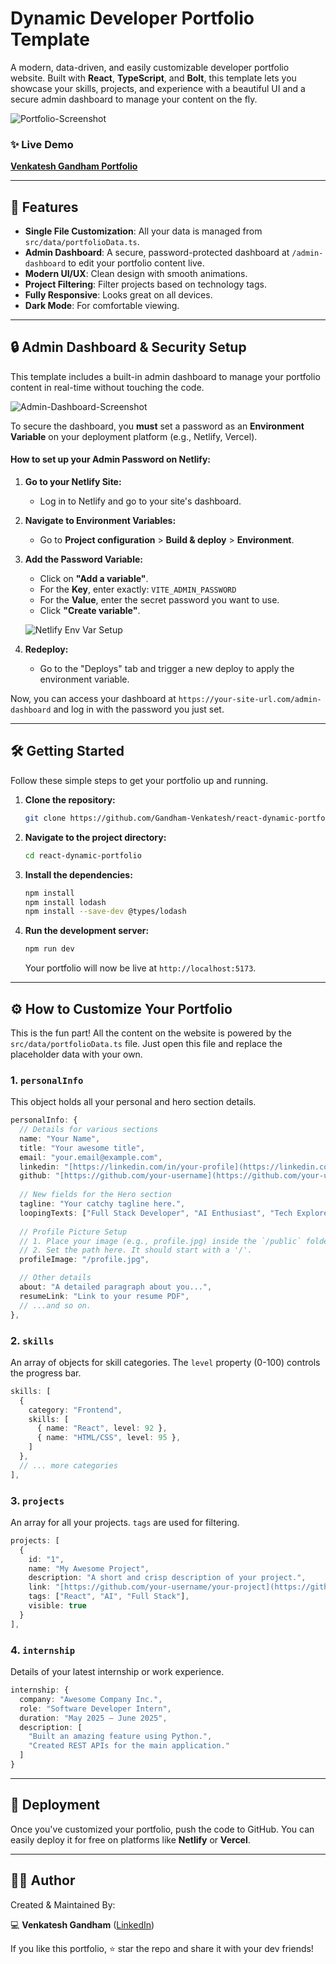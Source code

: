 # Dynamic Developer Portfolio Template

A modern, data-driven, and easily customizable developer portfolio website. Built with **React**, **TypeScript**, and **Bolt**, this template lets you showcase your skills, projects, and experience with a beautiful UI and a secure admin dashboard to manage your content on the fly.

![Portfolio-Screenshot](assets/Portfolio.png)

### ✨ Live Demo

**[Venkatesh Gandham Portfolio](https://venkatesh-gandham.netlify.app/)**

---

## 🚀 Features

* **Single File Customization**: All your data is managed from `src/data/portfolioData.ts`.
* **Admin Dashboard**: A secure, password-protected dashboard at `/admin-dashboard` to edit your portfolio content live.
* **Modern UI/UX**: Clean design with smooth animations.
* **Project Filtering**: Filter projects based on technology tags.
* **Fully Responsive**: Looks great on all devices.
* **Dark Mode**: For comfortable viewing.

---

## 🔒 Admin Dashboard & Security Setup

This template includes a built-in admin dashboard to manage your portfolio content in real-time without touching the code.


![Admin-Dashboard-Screenshot](assets/admin.png)

To secure the dashboard, you **must** set a password as an **Environment Variable** on your deployment platform (e.g., Netlify, Vercel).

#### How to set up your Admin Password on Netlify:

1.  **Go to your Netlify Site:**
    * Log in to Netlify and go to your site's dashboard.

2.  **Navigate to Environment Variables:**
    * Go to **Project configuration** > **Build & deploy** > **Environment**.

3.  **Add the Password Variable:**
    * Click on **"Add a variable"**.
    * For the **Key**, enter exactly: `VITE_ADMIN_PASSWORD`
    * For the **Value**, enter the secret password you want to use.
    * Click **"Create variable"**.

    ![Netlify Env Var Setup](assets/env_var.png)

4.  **Redeploy:**
    * Go to the "Deploys" tab and trigger a new deploy to apply the environment variable.

Now, you can access your dashboard at `https://your-site-url.com/admin-dashboard` and log in with the password you just set.

---

## 🛠️ Getting Started

Follow these simple steps to get your portfolio up and running.

1.  **Clone the repository:**
    ```bash
    git clone https://github.com/Gandham-Venkatesh/react-dynamic-portfolio.git
    ```
2.  **Navigate to the project directory:**
    ```bash
    cd react-dynamic-portfolio
    ```
3.  **Install the dependencies:**
    ```bash
    npm install
    npm install lodash
    npm install --save-dev @types/lodash
    ```
4.  **Run the development server:**
    ```bash
    npm run dev
    ```
    Your portfolio will now be live at `http://localhost:5173`.

---

## ⚙️ How to Customize Your Portfolio

This is the fun part! All the content on the website is powered by the `src/data/portfolioData.ts` file. Just open this file and replace the placeholder data with your own.

### 1. `personalInfo`

This object holds all your personal and hero section details.

```typescript
personalInfo: {
  // Details for various sections
  name: "Your Name",
  title: "Your awesome title",
  email: "your.email@example.com",
  linkedin: "[https://linkedin.com/in/your-profile](https://linkedin.com/in/your-profile)",
  github: "[https://github.com/your-username](https://github.com/your-username)",
  
  // New fields for the Hero section
  tagline: "Your catchy tagline here.",
  loopingTexts: ["Full Stack Developer", "AI Enthusiast", "Tech Explorer"],
  
  // Profile Picture Setup
  // 1. Place your image (e.g., profile.jpg) inside the `/public` folder.
  // 2. Set the path here. It should start with a '/'.
  profileImage: "/profile.jpg",

  // Other details
  about: "A detailed paragraph about you...",
  resumeLink: "Link to your resume PDF",
  // ...and so on.
},
```

### 2. `skills`

An array of objects for skill categories. The `level` property (0-100) controls the progress bar.

```typescript
skills: [
  {
    category: "Frontend",
    skills: [
      { name: "React", level: 92 },
      { name: "HTML/CSS", level: 95 },
    ]
  },
  // ... more categories
],
```

### 3. `projects`

An array for all your projects. `tags` are used for filtering.

```typescript
projects: [
  {
    id: "1",
    name: "My Awesome Project",
    description: "A short and crisp description of your project.",
    link: "[https://github.com/your-username/your-project](https://github.com/your-username/your-project)",
    tags: ["React", "AI", "Full Stack"],
    visible: true
  }
],
```

### 4. `internship`

Details of your latest internship or work experience.

```typescript
internship: {
  company: "Awesome Company Inc.",
  role: "Software Developer Intern",
  duration: "May 2025 – June 2025",
  description: [
    "Built an amazing feature using Python.",
    "Created REST APIs for the main application."
  ]
}
```

---

## 🚀 Deployment

Once you've customized your portfolio, push the code to GitHub. You can easily deploy it for free on platforms like **Netlify** or **Vercel**.

---

## 👨‍💻 Author

Created & Maintained By:

💻 **Venkatesh Gandham** ([LinkedIn](https://www.linkedin.com/in/venkateshgandham))

If you like this portfolio, ⭐ star the repo and share it with your dev friends!
